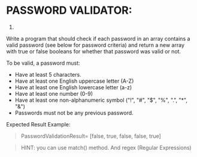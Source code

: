 # PASSWORD VALIDATOR:

1.

Write a program that should check if each password in an array contains a valid password (see below for password criteria) and return a new array with true or false booleans for whether that password was valid or not.

To be valid, a password must:
- Have at least 5 characters.
- Have at least one English uppercase letter (A-Z)
- Have at least one English lowercase letter (a-z)
- Have at least one number (0-9)
- Have at least one non-alphanumeric symbol ("!", "#", "$", "%", ".", "*", "&")
- Passwords must not be any previous password.

Expected Result Example:
> PasswordValidationResult= [false, true, false, false, true]

> HINT: you can use match() method. And regex (Regular Expressions)